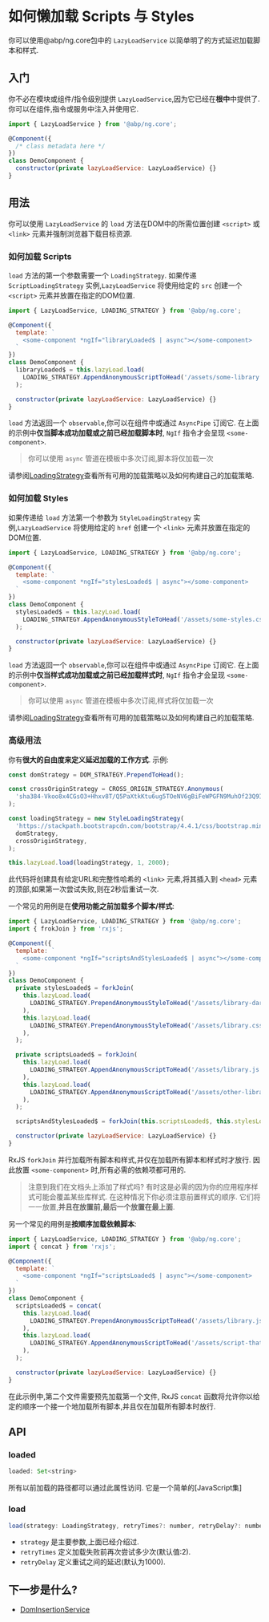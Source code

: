 # 如何懒加载 Scripts 与 Styles

你可以使用@abp/ng.core包中的 `LazyLoadService` 以简单明了的方式延迟加载脚本和样式.

## 入门

你不必在模块或组件/指令级别提供 `LazyLoadService`,因为它已经在**根中**中提供了. 你可以在组件,指令或服务中注入并使用它.

```js
import { LazyLoadService } from '@abp/ng.core';

@Component({
  /* class metadata here */
})
class DemoComponent {
  constructor(private lazyLoadService: LazyLoadService) {}
}
```

## 用法

你可以使用 `LazyLoadService` 的 `load` 方法在DOM中的所需位置创建 `<script>` 或 `<link>` 元素并强制浏览器下载目标资源.

### 如何加载 Scripts

`load` 方法的第一个参数需要一个 `LoadingStrategy`. 如果传递 `ScriptLoadingStrategy` 实例,`LazyLoadService` 将使用给定的 `src` 创建一个 `<script>` 元素并放置在指定的DOM位置.

```js
import { LazyLoadService, LOADING_STRATEGY } from '@abp/ng.core';

@Component({
  template: `
    <some-component *ngIf="libraryLoaded$ | async"></some-component>
  `
})
class DemoComponent {
  libraryLoaded$ = this.lazyLoad.load(
    LOADING_STRATEGY.AppendAnonymousScriptToHead('/assets/some-library.js'),
  );

  constructor(private lazyLoadService: LazyLoadService) {}
}
```

`load` 方法返回一个 `observable`,你可以在组件中或通过 `AsyncPipe` 订阅它. 在上面的示例中**仅当脚本成功加载或之前已经加载脚本时**, `NgIf` 指令才会呈现 `<some-component>`.

> 你可以使用 `async` 管道在模板中多次订阅,脚本将仅加载一次

请参阅[LoadingStrategy](./Loading-Strategy.md)查看所有可用的加载策略以及如何构建自己的加载策略.

### 如何加载 Styles

如果传递给 `load` 方法第一个参数为 `StyleLoadingStrategy` 实例,`LazyLoadService` 将使用给定的 `href` 创建一个 `<link>` 元素并放置在指定的DOM位置.

```js
import { LazyLoadService, LOADING_STRATEGY } from '@abp/ng.core';

@Component({
  template: `
    <some-component *ngIf="stylesLoaded$ | async"></some-component>
  `
})
class DemoComponent {
  stylesLoaded$ = this.lazyLoad.load(
    LOADING_STRATEGY.AppendAnonymousStyleToHead('/assets/some-styles.css'),
  );

  constructor(private lazyLoadService: LazyLoadService) {}
}
```

`load` 方法返回一个 `observable`,你可以在组件中或通过 `AsyncPipe` 订阅它. 在上面的示例中**仅当样式成功加载或之前已经加载样式时**, `NgIf` 指令才会呈现 `<some-component>`.

> 你可以使用 `async` 管道在模板中多次订阅,样式将仅加载一次

请参阅[LoadingStrategy](./Loading-Strategy.md)查看所有可用的加载策略以及如何构建自己的加载策略.

### 高级用法

你有**很大的自由度来定义延迟加载的工作方式**. 示例:

```js
const domStrategy = DOM_STRATEGY.PrependToHead();

const crossOriginStrategy = CROSS_ORIGIN_STRATEGY.Anonymous(
  'sha384-Vkoo8x4CGsO3+Hhxv8T/Q5PaXtkKtu6ug5TOeNV6gBiFeWPGFN9MuhOf23Q9Ifjh',
);

const loadingStrategy = new StyleLoadingStrategy(
  'https://stackpath.bootstrapcdn.com/bootstrap/4.4.1/css/bootstrap.min.css',
  domStrategy,
  crossOriginStrategy,
);

this.lazyLoad.load(loadingStrategy, 1, 2000);
```

此代码将创建具有给定URL和完整性哈希的 `<link>` 元素,将其插入到 `<head>` 元素的顶部,如果第一次尝试失败,则在2秒后重试一次.

一个常见的用例是在**使用功能之前加载多个脚本/样式**:

```js
import { LazyLoadService, LOADING_STRATEGY } from '@abp/ng.core';
import { frokJoin } from 'rxjs';

@Component({
  template: `
    <some-component *ngIf="scriptsAndStylesLoaded$ | async"></some-component>
  `
})
class DemoComponent {
  private stylesLoaded$ = forkJoin(
    this.lazyLoad.load(
      LOADING_STRATEGY.PrependAnonymousStyleToHead('/assets/library-dark-theme.css'),
    ),
    this.lazyLoad.load(
      LOADING_STRATEGY.PrependAnonymousStyleToHead('/assets/library.css'),
    ),
  );

  private scriptsLoaded$ = forkJoin(
    this.lazyLoad.load(
      LOADING_STRATEGY.AppendAnonymousScriptToHead('/assets/library.js'),
    ),
    this.lazyLoad.load(
      LOADING_STRATEGY.AppendAnonymousScriptToHead('/assets/other-library.css'),
    ),
  );

  scriptsAndStylesLoaded$ = forkJoin(this.scriptsLoaded$, this.stylesLoaded$);

  constructor(private lazyLoadService: LazyLoadService) {}
}
```

RxJS `forkJoin` 并行加载所有脚本和样式,并仅在加载所有脚本和样式时才放行. 因此放置 `<some-component>` 时,所有必需的依赖项都可用的.

> 注意到我们在文档头上添加了样式吗? 有时这是必需的因为你的应用程序样式可能会覆盖某些库样式. 在这种情况下你必须注意前置样式的顺序. 它们将一一放置,**并且在放置前,最后一个放置在最上面**.

另一个常见的用例是**按顺序加载依赖脚本**:

```js
import { LazyLoadService, LOADING_STRATEGY } from '@abp/ng.core';
import { concat } from 'rxjs';

@Component({
  template: `
    <some-component *ngIf="scriptsLoaded$ | async"></some-component>
  `
})
class DemoComponent {
  scriptsLoaded$ = concat(
    this.lazyLoad.load(
      LOADING_STRATEGY.PrependAnonymousScriptToHead('/assets/library.js'),
    ),
    this.lazyLoad.load(
      LOADING_STRATEGY.AppendAnonymousScriptToHead('/assets/script-that-requires-library.js'),
    ),
  );

  constructor(private lazyLoadService: LazyLoadService) {}
}
```

在此示例中,第二个文件需要预先加载第一个文件, RxJS `concat` 函数将允许你以给定的顺序一个接一个地加载所有脚本,并且仅在加载所有脚本时放行.

## API

### loaded

```js
loaded: Set<string>
```

所有以前加载的路径都可以通过此属性访问. 它是一个简单的[JavaScript集]

### load

```js
load(strategy: LoadingStrategy, retryTimes?: number, retryDelay?: number): Observable<Event>
```

- `strategy` 是主要参数,上面已经介绍过.
- `retryTimes` 定义加载失败前再次尝试多少次(默认值:2).
- `retryDelay` 定义重试之间的延迟(默认为1000).

## 下一步是什么?

- [DomInsertionService](./Dom-Insertion-Service.md)